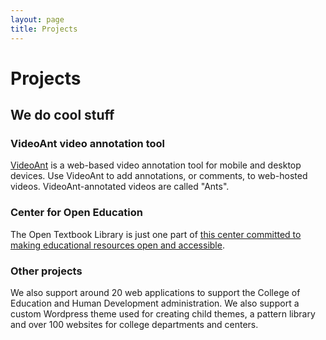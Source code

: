 ```yaml
---
layout: page
title: Projects
---
```


# Projects
## We do cool stuff

### VideoAnt video annotation tool

[VideoAnt](https://ant.umn.edu/) is a web-based video annotation tool for
mobile and desktop devices.  Use VideoAnt to add annotations, or comments, to
web-hosted videos.  VideoAnt-annotated videos are called "Ants".

### Center for Open Education

The Open Textbook Library is just one part of [this center committed to making
educational resources open and accessible](http://open.umn.edu/).


### Other projects

We also support around 20 web applications to support the College of Education
and Human Development administration. We also support a custom Wordpress theme
used for creating child themes, a pattern library and over 100 websites for
college departments and centers.
